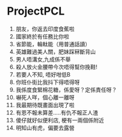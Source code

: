 # ProjectPCL
1. 朋友，你返去印度食蕉啦
2. 國家終於有任務比你啦
3. 省節能，輪軚能（用普通話讀）
4. 英雄難過美人關，肥妹踩冧斷背山
5. 男人唔溝女,九成係不舉
6. 殺人放火金腰帶今次唔得幫你挽鞋!
7. 若要人不知, 唔好咁低B
8. 你班仆街比我抖下得唔得呀
9. 我係度食緊棉花糖，係愛呀？定係責任呀？
10. 嚇死人咩，個心離一離呀
11. 我最期待既畫面出現了啦
12. 有恩不報未算差.....有仇不報正人渣
13. 傻仔就好似便利店, 梗有一兩個係附近
14. 明知山有虎，偏要去露營
